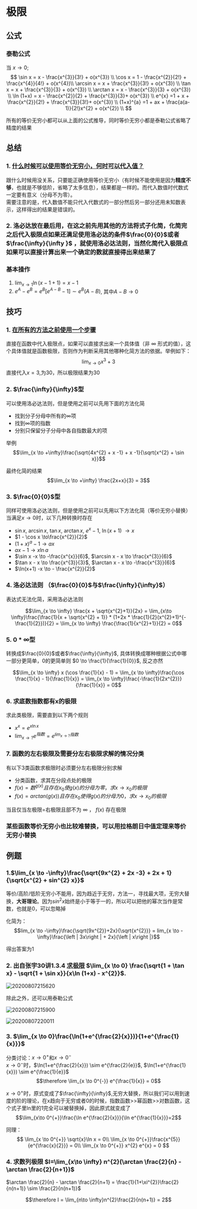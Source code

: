 # 极限
## 公式
### 泰勒公式

当 $x\to0$;
$$
\sin x = x - \frac{x^{3}}{3!} + o(x^{3}) \\
\cos x = 1 - \frac{x^{2}}{2!} + \frac{x^{4}}{4!} + o(x^{4})\\
\arcsin x = x + \frac{x^{3}}{3!} + o(x^{3}) \\
\tan x = x + \frac{x^{3}}{3} + o(x^{3}) \\
\arctan x = x - \frac{x^{3}}{3} + o(x^{3}) \\
\ln (1+x) = x - \frac{x^{2}}{2} + \frac{x^{3}}{3}+ o(x^{3}) \\
e^{x} =1 + x + \frac{x^{2}}{2!} + \frac{x^{3}}{3!}+ o(x^{3}) \\
(1+x)^{a} =1 + ax + \frac{a(a-1)}{2!}x^{2} +  o(x^{2}) \\
$$

所有的等价无穷小都可以从上面的公式推导，同时等价无穷小都是泰勒公式省略了精度的结果

## 总结

### 1. [什么时候可以使用等价无穷小，何时可以代入值？](https://www.zhihu.com/question/267505602)

跟什么时候用没关系，只要能正确使用等价无穷小（有时候不能使用是因为**精度不够**，也就是不够低阶，省略了太多信息），结果都是一样的。而代入数值时代数式一定要有意义（分母不为零）。  
需要注意的是，代入数值不能只代入代数式的一部分然后另一部分还用未知数表示，这样得出的结果是错误的。

### 2. 洛必达放在最后用，在这之前先用其他的方法将式子化简，化简完之后代入极限点如果还满足使用洛必达的条件$\frac{0}{0}$或者$\frac{\infty}{\infty }$ ，就使用洛必达法则，当然化简代入极限点如果可以直接计算出来一个确定的数就直接得出来结果了

### 基本操作
1. $\lim_{x \to 1}\ln(x -1 +1) = x -1$
2. $e^{A} - e^{B} = e^{B}[e^{A-B} -1] \sim e^{B}(A-B)$, 其中$A - B \to 0$



## 技巧

### 1. [在所有的方法之前使用一个步骤](https://zhuanlan.zhihu.com/p/157877001)

直接在函数中代入极限点，如果可以直接求出来一个具体值（非 $\infty$ 形式的值），这个具体值就是函数极限，否则作为判断采用其他哪种化简方法的依据。举例如下：  
$$\lim_{x \to 0} x^{3} + 3$$
直接代入$x=3$,为30，所以极限结果为30




### 2. $\frac{\infty}{\infty}$型

可以使用洛必达法则，但是使用之前可以先用下面的方法化简

* 找到分子分母中所有的$\infty$项
* 找到$\infty$项的指数
* 分别只保留分子分母中各自指数最大的项

举例
$$\lim_{x \to +\infty}\frac{\sqrt{4x^{2} + x -1} + x -1}{\sqrt{x^{2} + \sin x}}$$

最终化简的结果
$$\lim_{x \to +\infty} \frac{2x+x}{3} = 3$$




### 3. $\frac{0}{0}$型

同样可使用洛必达法则，但是使用之前可以先用以下方法化简（等价无穷小替换）  
当满足$x \to 0$时，以下几种转换时存在  

* $\sin x$, $\arcsin x$, $\tan x$, $\arctan x$, $e^{x} -1$, $\ln(x + 1)$ $\to x$
* $1 - \cos x \to\frac{x^{2}}{2}$ 
* $(1+x)^{a} -1 \to ax$
* $ax - 1 \to x\ln a$
* $\sin x -x \to -\frac{x^{x}}{6}$, $\arcsin x - x \to \frac{x^{3}}{6}$
* $\tan x - x \to \frac{x^{3}}{3}$, $\arctan x - x \to -\frac{x^{3}}{6}$
* $\ln(x+1) -x \to - \frac{x^{2}}{2}$




### 4. 洛必达法则 （$\frac{0}{0}$与$\frac{\infty}{\infty}$）

表达式无法化简，采用洛必达法则

$$\lim_{x \to \infty} \frac{x + \sqrt{x^{2}+1}}{2x} = \lim_{x\to \infty}\frac{\frac{1}{x + \sqrt{x^{2} + 1}} * (1+2x * \frac{1}{2}(x^{2}+1)^{-\frac{1}{2}})}{2} = \lim_{x \to \infty} \frac{\frac{1}{x^{2}+1}}{2} = 0$$




### 5. $0 * \infty$型
转换成$\frac{0}{0}$或者$\frac{\infty}{\infty}$, 具体转换成哪种根据公式中哪一部分更简单，0的更简单则 $0 \to \frac{1}{\frac{1}{0}}$, 反之亦然

$$\lim_{x \to \infty} x (\cos \frac{1}{x} - 1) = \lim_{x \to \infty}\frac{\cos \frac{1}{x} - 1}{\frac{1}{x}} = \lim_{x \to \infty}\frac{-\frac{1}{2x^{2}}}{\frac{1}{x}} = 0$$




### 6. 求底数指数都有x的极限

求此类极限，需要直到以下两个规则

* $x^{x} = e^{x\ln x}$
* $\lim_{x \to ?}e^{指数} = e^{lim_{x \to ?}指数}$




### 7. 函数的左右极限及需要分左右极限求解的情况分类

有以下3类函数求极限时必须要分左右极限分别求解

* 分类函数，求其在分段点处的极限
* $f(x) = 数^{g(x)}且存在x_0使g(x)的分母为零，求x \to x_0的极限$
* $f(x) = arctan (g(x))且存在x_0使得g(x)的分母为0，求x \to x_0的极限$

当且仅当左极限=右极限且部不为 $\infty$ ， $f(x)$ 存在极限



### 某些函数等价无穷小也比较难替换，可以用**拉格朗日中值定理来等价无穷小替换**



## 例题

### 1.$\lim_{x \to -\infty}\frac{\sqrt{9x^{2} + 2x -3} + 2x + 1}{\sqrt{x^{2} + sin^{2} x}}$

等价/高阶/低阶无穷小不能用，因为趋近于无穷，方法一，寻找最大项，无穷大替换，**大哥理论**。因为$sin^{2}x$始终是小于等于一的，所以可以把他的幂次当作是常数，也就是0，可以忽略掉

化简为：
$$lim_{x \to -\infty}\frac{\sqrt{9x^{2}}+2x}{\sqrt{x^{2}}} = lim_{x \to - \infty}\frac{\left | 3x\right | + 2x}{\left | x\right |}$$

得出答案为1




### 2. 出自张宇30讲1.3.4 [求极限](https://tieba.baidu.com/p/6470312567?pid=130138441935&cid=0#130138441935)   $\lim_{x \to 0} \frac{\sqrt{1 + \tan x} - \sqrt{1 + \sin x}}{x\ln (1+x) - x^{2}}$.

![20200807215620](https://raw.githubusercontent.com/jiangbo0216/wiki/pic-bed/20200807215620.png)

除此之外，还可以用泰勒公式

![20200807215900](https://raw.githubusercontent.com/jiangbo0216/wiki/pic-bed/20200807215900.png)

![20200807220011](https://raw.githubusercontent.com/jiangbo0216/wiki/pic-bed/20200807220011.png)

### 3. $\lim_{x \to 0}\frac{\ln(1+e^{\frac{2}{x}})}{1+e^{\frac{1}{x}}}$
分类讨论：$x \to 0^{+}$和$x \to 0^{-}$  
$x \to 0^{-}$时，$\ln(1+e^{\frac{2}{x}}) \sim e^{\frac{2}{e}}$, $\ln(1+e^{\frac{1}{x}}) \sim e^{\frac{1}{e}}$
$$\therefore \lim_{x \to 0^{-}} e^{\frac{1}{x}} = 0$$

$x \to 0^{+}$时，原式变成了$\frac{\infty}{\infty}$,无穷大替换，所以我们可以用到速度的阶的理论，在x趋向于无穷或者0的时候，指数函数>>幂函数>>对数函数，这个式子里ln里的1完全可以被替换掉，因此原式就变成了
$$\lim_{x\to 0^{+}}\frac{\ln e^{\frac{2}{x}}}{\ln e^{\frac{1}{x}}}=2$$

同理：
$$
\lim_{x \to 0^{+}} \sqrt{x}\ln x = 0\\
\lim_{x \to 0^{+}}\frac{x^{5}}{e^{\frac{x}{2}}} = 0\\
\lim_{x \to 0^{+}} x^{2} e^{x} = 0
$$

### 4. 求数列极限   $I=\lim_{x\to \infty} n^{2}(\arctan \frac{2}{n} - \arctan \frac{2}{n+1})$
$\arctan \frac{2}{n} - \arctan \frac{2}{n+1} = \frac{1}{1+\xi^{2}}\frac{2}{n(n+1)} \sim \frac{2}{n(n+1)}$

$$\therefore I = \lim_{n\to \infty}n^{2}\frac{2}{n(n+1)} = 2$$  